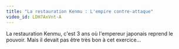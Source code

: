 ```yaml
---
title: "La restauration Kenmu : L'empire contre-attaque"
video_id: LDH7AxVnt-A
---
```


La restauration Kenmu, c'est 3 ans où l'empereur japonais reprend le pouvoir. Mais il devait pas être très bon à cet exercice...